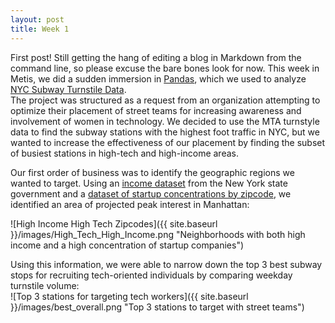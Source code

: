 ```yaml
---
layout: post
title: Week 1
---
```


First post! Still getting the hang of editing a blog in Markdown from the command line, so please excuse the bare bones look for now. This week in Metis, we did a sudden immersion in [Pandas](http://pandas.pydata.org/), which we used to analyze [NYC Subway Turnstile Data](http://web.mta.info/developers/turnstile.html).  
The project was structured as a request from an organization attempting to optimize their placement of street teams for increasing awareness and involvement of women in technology. We decided to use the MTA turnstyle data to find the subway stations with the highest foot traffic in NYC, but we wanted to increase the effectiveness of our placement by finding the subset of busiest stations in high-tech and high-income areas.  

Our first order of business was to identify the geographic regions we wanted to target. Using an [income dataset](http://zipatlas.com/us/ny/new-york/zip-code-comparison/median-household-income.htm) from the New York state government and a [dataset of startup concentrations by zipcode](https://nycfuture.org/pdf/New_Tech_City.pdf), we identified an area of projected peak interest in Manhattan:  

![High Income High Tech Zipcodes]({{ site.baseurl }}/images/High_Tech_High_Income.png "Neighborhoods with both high income and a high concentration of startup companies")  

Using this information, we were able to narrow down the top 3 best subway stops for recruiting tech-oriented individuals by comparing weekday turnstile volume:  
![Top 3 stations for targeting tech workers]({{ site.baseurl }}/images/best_overall.png "Top 3 stations to target with street teams") 










